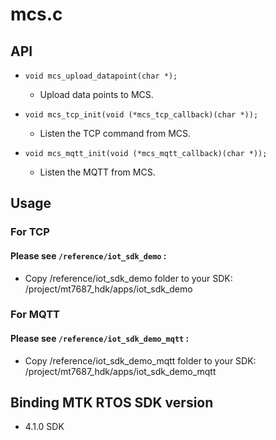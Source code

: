 # mcs.c

## API

* `void mcs_upload_datapoint(char *);`
  - Upload data points to MCS.

* `void mcs_tcp_init(void (*mcs_tcp_callback)(char *));`
  - Listen the TCP command from MCS.

* `void mcs_mqtt_init(void (*mcs_mqtt_callback)(char *));`
  - Listen the MQTT from MCS.

## Usage

### For TCP
#### Please see `/reference/iot_sdk_demo` :
* Copy /reference/iot_sdk_demo folder to your SDK: /project/mt7687_hdk/apps/iot_sdk_demo

### For MQTT
#### Please  see `/reference/iot_sdk_demo_mqtt` :
* Copy /reference/iot_sdk_demo_mqtt folder to your SDK: /project/mt7687_hdk/apps/iot_sdk_demo_mqtt

## Binding MTK RTOS SDK version
* 4.1.0 SDK
